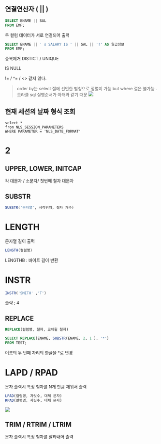 ## 연결연산자 ( || )

```sql
SELECT ENAME || SAL 
FROM EMP; 
```

두 컬럼 데이터가 서로 연결되어 출력 
```SQL
SELECT ENAME || ' s SALARY IS ' || SAL || '!' AS 월급정보
FROM EMP; 
```





중복제거 DISTICT / UNIQUE

IS NULL 

!= / ^= / <> 같지 않다. 

> order by는 select 절에 선언한 별칭으로 정렬이 가능
> but where 절은 불가능 . 오라클 sql 실행순서가 아래와 같기 때문
> ![](https://i.imgur.com/Pfia9PL.png)


## 현재 세션의 날짜 형식 조회 
```
select *
from NLS_SESSION_PARAMETERS
WHERE PARAMETER = 'NLS_DATE_FORMAT'
```



# 2

## UPPER, LOWER, INITCAP
각 대문자 / 소문자/ 첫번째 철자 대문자 

## SUBSTR

```sql
SUBSTR('문자열', 시작위치, 철자 개수)
```

# LENGTH
문자열 길이 출력 
```SQL
LENGTH(컬럼명)
```

LENGTHB : 바이트 길이 반환 

# INSTR
```SQL
INSTR('SMITH' ,'T')
```
츨략 ; 4

## REPLACE 
```SQL
REPLACE(컬럼명, 철자, 교체될 철자)
```


```SQL
SELECT REPLACE(ENAME, SUBSTR(ENAME, 2, 1 ), '*')
FROM TEST;
```

이름의 두 번째 자리의 한글을 *로 변경 

# LAPD / RPAD 

문자 출력시 특정 철자를 N개 만큼 채워서 출력 
```SQL
LPAD(컬럼명, 자릿수, 대체 문자)
RPAD(컬럼명, 자릿수, 대체 문자)
```
![](https://i.imgur.com/xh5BWWB.png)


## TRIM / RTRIM / LTRIM

문자 출력시 특정 철자를 잘라내어 출력
``` SQL

```